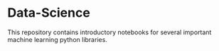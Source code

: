 # Data-Science

This repository contains introductory notebooks for several important machine learning python libraries.
